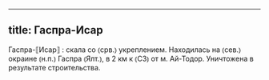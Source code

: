 
---
title: Гаспра-Исар
---
Гаспра-⟦Исар⟧
: скала со ⦅срв.⦆ укреплением. Находилась на ⦅сев.⦆ окраине ⦅н.п.⦆ Гаспра ⦅Ялт.⦆, в 2 км к ⦅СЗ⦆ от м. Ай-Тодор. Уничтожена в результате строительства.
